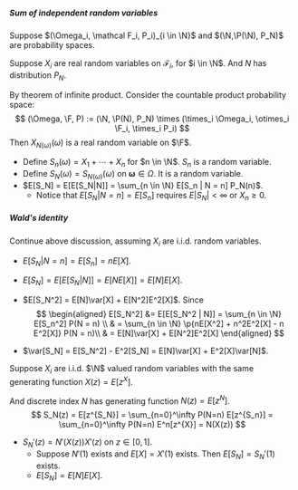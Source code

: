 ##### Sum of independent random variables

Suppose $(\Omega_i, \mathcal F_i, P_i)_{i \in \N}$ and $(\N,\P(\N), P_N)$ are probability spaces.

Suppose $X_i$ are real random variables on $\mathcal F_i$, for $i \in \N$. And $N$ has distribution $P_N$.

By theorem of infinite product. Consider the countable product probability space:
$$
(\Omega, \F, P) := (\N, \P(N), P_N) \times (\times_i \Omega_i, \otimes_i \F_i, \times_i P_i)
$$
Then $X_{N(\omega)}(\omega)$ is a real random variable on $\F$.

- Define $S_n(\omega) = X_1 + \cdots + X_n$ for $n \in \N$. $S_n$ is a random variable.
- Define $S_N(\omega) = S_{N(\omega)}(\omega)$ on $\mathbf \omega \in \Omega$. It is a random variable.
- $E[S_N] = E[E[S_N|N]] = \sum_{n \in \N} E[S_n | N = n] P_N(n)$.
  - Notice that $E[S_N | N = n] = E[S_n]$ requires $E|S_N| < \infty$ or $X_n \ge 0$.


##### Wald's identity

Continue above discussion, assuming $X_i$ are i.i.d. random variables.

- $E[S_N|N=n] = E[S_n] = nE[X]$.

- $E[S_N] = E[E[S_N|N]] = E[NE[X]] = E[N]E[X]$.

- $E[S_N^2] = E[N]\var[X] + E[N^2]E^2[X]$. Since
  $$
  \begin{aligned}
  E[S_N^2] &= E[E[S_N^2 | N]] = \sum_{n \in \N} E[S_n^2] P(N = n) \\
  & = \sum_{n \in \N} \p{nE[X^2] + n^2E^2[X] - n E^2[X]} P(N = n)\\
  & = E[N]\var[X] + E[N^2]E^2[X]
  \end{aligned}
  $$
  
- $\var[S_N] = E[S_N^2] - E^2[S_N] = E[N]\var[X] + E^2[X]\var[N]$.

Suppose $X_i$ are i.i.d. $\N$ valued random variables with the same generating function $X(z) =E[z^X]$.

And discrete index $N$ has generating function $N(z) = E[z^N]$.
$$
S_N(z) = E[z^{S_N}] = \sum_{n=0}^\infty P(N=n) E[z^{S_n}] = \sum_{n=0}^\infty P(N=n) E^n[z^{X}] = N(X(z))
$$

- $S_N'(z) = N'(X(z))X'(z)$ on $z \in [0, 1]$.
  - Suppose $N'(1)$ exists and $E[X] = X'(1)$ exists. Then $E[S_N] = S_N'(1)$ exists.
  - $E[S_N] = E[N]E[X]$.
